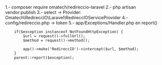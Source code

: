 1.- composer require omatech/redireccio-laravel
2.- php artisan vendor:publish
3.-  select -> Provider: Omatech\RedireccIO\Laravel\RedireccIOServiceProvider
4.- config/redireccio.php -> token
5.- app/Exceptions/Handler.php en report()

        if($exception instanceof NotFoundHttpException) {
            $url = request()->fullUrl();
            $method = request()->method();

            app()->make('RedireccIO')->intercept($url, $method);
        }
        parent::report($exception);
        
